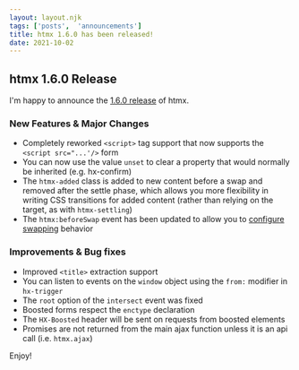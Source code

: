 ```yaml
---
layout: layout.njk
tags: ['posts',  'announcements']
title: htmx 1.6.0 has been released!
date: 2021-10-02
---
```


## htmx 1.6.0 Release

I'm happy to announce the [1.6.0 release](https://unpkg.com/browse/htmx.org@1.6.0/) of htmx.

### New Features & Major Changes

* Completely reworked `<script>` tag support that now supports the `<script src="...'/>` form
* You can now use the value `unset` to clear a property that would normally be inherited (e.g. hx-confirm)
* The `htmx-added` class is added to new content before a swap and removed after the settle phase, which allows you
  more flexibility in writing CSS transitions for added content (rather than relying on the target, as with `htmx-settling`)
* The `htmx:beforeSwap` event has been updated to allow you to [configure swapping](#modifying_swapping_behavior_with_events)
  behavior
  
### Improvements & Bug fixes

* Improved `<title>` extraction support
* You can listen to events on the `window` object using the `from:` modifier in `hx-trigger`
* The `root` option of the `intersect` event was fixed
* Boosted forms respect the `enctype` declaration
* The `HX-Boosted` header will be sent on requests from boosted elements
* Promises are not returned from the main ajax function unless it is an api call (i.e. `htmx.ajax`)

Enjoy!

